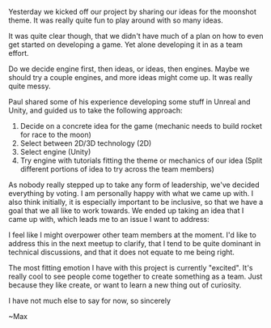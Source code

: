 Yesterday we kicked off our project by sharing our ideas for the moonshot theme.
It was really quite fun to play around with so many ideas.

It was quite clear though, that we didn't have much of a plan on how to even get started on developing a game. Yet alone developing it in as a team effort.

Do we decide engine first, then ideas, or ideas, then engines. Maybe we should try a couple engines, and more ideas might come up. It was really quite messy.

Paul shared some of his experience developing some stuff in Unreal and Unity, and guided us to take the following approach:

1. Decide on a concrete idea for the game (mechanic needs to build rocket for race to the moon)
2. Select between 2D/3D technology (2D)
3. Select engine (Unity)
4. Try engine with tutorials fitting the theme or mechanics of our idea (Split different portions of idea to try across the team members)

As nobody really stepped up to take any form of leadership, we've decided everything by voting. I am personally happy with what we came up with. I also think initially, it is especially important to be inclusive, so that we have a goal that we all like to work towards. We ended up taking an idea that I came up with, which leads me to an issue I want to address:

I feel like I might overpower other team members at the moment. I'd like to address this in the next meetup to clarify, that I tend to be quite dominant in technical discussions, and that it does not equate to me being right.

The most fitting emotion I have with this project is currently "excited".
It's really cool to see people come together to create something as a team. Just because they like create, or want to learn a new thing out of curiosity.

I have not much else to say for now, so sincerely

~Max